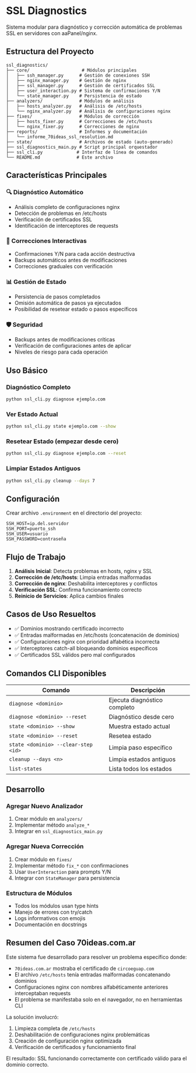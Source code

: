 # SSL Diagnostics

Sistema modular para diagnóstico y corrección automática de problemas SSL en servidores con aaPanel/nginx.

## Estructura del Proyecto

```
ssl_diagnostics/
├── core/                    # Módulos principales
│   ├── ssh_manager.py      # Gestión de conexiones SSH
│   ├── nginx_manager.py    # Gestión de nginx
│   ├── ssl_manager.py      # Gestión de certificados SSL
│   ├── user_interaction.py # Sistema de confirmaciones Y/N
│   └── state_manager.py    # Persistencia de estado
├── analyzers/              # Módulos de análisis
│   ├── hosts_analyzer.py   # Análisis de /etc/hosts
│   └── nginx_analyzer.py   # Análisis de configuraciones nginx
├── fixes/                  # Módulos de corrección
│   ├── hosts_fixer.py      # Correcciones de /etc/hosts
│   └── nginx_fixer.py      # Correcciones de nginx
├── reports/                # Informes y documentación
│   └── informe_70ideas_ssl_resolution.md
├── state/                  # Archivos de estado (auto-generado)
├── ssl_diagnostics_main.py # Script principal orquestador
├── ssl_cli.py             # Interfaz de línea de comandos
└── README.md              # Este archivo
```

## Características Principales

### 🔍 Diagnóstico Automático
- Análisis completo de configuraciones nginx
- Detección de problemas en /etc/hosts
- Verificación de certificados SSL
- Identificación de interceptores de requests

### 🔧 Correcciones Interactivas
- Confirmaciones Y/N para cada acción destructiva
- Backups automáticos antes de modificaciones
- Correcciones graduales con verificación

### 📊 Gestión de Estado
- Persistencia de pasos completados
- Omisión automática de pasos ya ejecutados
- Posibilidad de resetear estado o pasos específicos

### 🛡️ Seguridad
- Backups antes de modificaciones críticas
- Verificación de configuraciones antes de aplicar
- Niveles de riesgo para cada operación

## Uso Básico

### Diagnóstico Completo
```bash
python ssl_cli.py diagnose ejemplo.com
```

### Ver Estado Actual
```bash
python ssl_cli.py state ejemplo.com --show
```

### Resetear Estado (empezar desde cero)
```bash
python ssl_cli.py diagnose ejemplo.com --reset
```

### Limpiar Estados Antiguos
```bash
python ssl_cli.py cleanup --days 7
```

## Configuración

Crear archivo `.environment` en el directorio del proyecto:
```
SSH_HOST=ip.del.servidor
SSH_PORT=puerto_ssh
SSH_USER=usuario
SSH_PASSWORD=contraseña
```

## Flujo de Trabajo

1. **Análisis Inicial**: Detecta problemas en hosts, nginx y SSL
2. **Corrección de /etc/hosts**: Limpia entradas malformadas
3. **Corrección de nginx**: Deshabilita interceptores y conflictos
4. **Verificación SSL**: Confirma funcionamiento correcto
5. **Reinicio de Servicios**: Aplica cambios finales

## Casos de Uso Resueltos

- ✅ Dominios mostrando certificado incorrecto
- ✅ Entradas malformadas en /etc/hosts (concatenación de dominios)
- ✅ Configuraciones nginx con prioridad alfabética incorrecta
- ✅ Interceptores catch-all bloqueando dominios específicos
- ✅ Certificados SSL válidos pero mal configurados

## Comandos CLI Disponibles

| Comando | Descripción |
|---------|-------------|
| `diagnose <dominio>` | Ejecuta diagnóstico completo |
| `diagnose <dominio> --reset` | Diagnóstico desde cero |
| `state <dominio> --show` | Muestra estado actual |
| `state <dominio> --reset` | Resetea estado |
| `state <dominio> --clear-step <id>` | Limpia paso específico |
| `cleanup --days <n>` | Limpia estados antiguos |
| `list-states` | Lista todos los estados |

## Desarrollo

### Agregar Nuevo Analizador
1. Crear módulo en `analyzers/`
2. Implementar método `analyze_*`
3. Integrar en `ssl_diagnostics_main.py`

### Agregar Nueva Corrección
1. Crear módulo en `fixes/`
2. Implementar método `fix_*` con confirmaciones
3. Usar `UserInteraction` para prompts Y/N
4. Integrar con `StateManager` para persistencia

### Estructura de Módulos
- Todos los módulos usan type hints
- Manejo de errores con try/catch
- Logs informativos con emojis
- Documentación en docstrings

## Resumen del Caso 70ideas.com.ar

Este sistema fue desarrollado para resolver un problema específico donde:
- `70ideas.com.ar` mostraba el certificado de `circoeguap.com`
- El archivo `/etc/hosts` tenía entradas malformadas concatenando dominios
- Configuraciones nginx con nombres alfabéticamente anteriores interceptaban requests
- El problema se manifestaba solo en el navegador, no en herramientas CLI

La solución involucró:
1. Limpieza completa de `/etc/hosts`
2. Deshabilitación de configuraciones nginx problemáticas
3. Creación de configuración nginx optimizada
4. Verificación de certificados y funcionamiento final

El resultado: SSL funcionando correctamente con certificado válido para el dominio correcto.